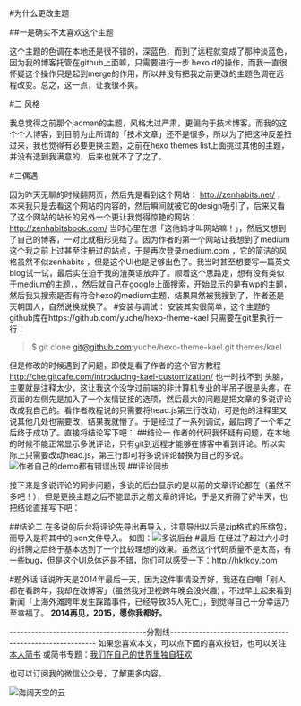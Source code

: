 #为什么更改主题


##一是确实不太喜欢这个主题

这个主题的色调在本地还是很不错的，深蓝色，而到了远程就变成了那种淡蓝色，因为我的博客托管在github上面嘛，只需要进行一步 hexo d的操作，而我一直很怀疑这个操作只是起到merge的作用，所以并没有把我之前更改的主题色调在远程改变。总之，这一点，让我很不爽。

#二 风格

 我总觉得之前那个jacman的主题，风格太过严肃，更偏向于技术博客。而我的这个个人博客，到目前为止所谓的「技术文章」还不是很多，所以为了把这种反差扭过来，我也觉得有必要更换主题，之前在hexo themes list上面挑过其他的主题，并没有选到我满意的，后来也就不了了之了。 

#三偶遇

因为昨天无聊的时候翻网页，然后先是看到这个网站： http://zenhabits.net/  ，本来我只是去看这个网站的内容的，然后瞬间就被它的design吸引了，后来又看了这个网站的站长的另外一个更让我觉得惊艳的网站：http://zenhabitsbook.com/  当时心里在想「这他妈才叫网站嘛！」，然后又想到了自己的博客，一对比就相形见绌了。因为作者的第一个网站让我想到了medium这个我之前上过甚至注册过的站点，于是再次登录medium.com ，它的简洁的风格虽然不似zenhabits  ，但是这个UI也是足够出色了。我当时甚至想要写一篇英文blog试一试，最后实在迫于我的渣英语放弃了。顺着这个思路走，想有没有类似于medium的主题，，然后就自己在google上面搜索，开始显示的是有wp的主题，然后我又搜索是否有符合hexo的medium主题，结果果然被我搜到了，作者还是天朝国人，自然说换就换了。
#安装与调试：
安装其实很简单，这个主题的github库在https://github.com/yuche/hexo-theme-kael
只需要在git里执行一行：
>$ git clone git@github.com:yuche/hexo-theme-kael.git themes/kael

但是修改的时候遇到了问题，即使是看了作者的这个官方教程 http://che.gitcafe.com/introducing-kael-customization/  也一时找不到
头脑，主要就是注释太少，这让我这个没学过前端的非计算机专业的半吊子很是头疼，在页面的左侧先是加入了一个友情链接的选项，然后最大的问题是把文章的多说评论改成我自己的。看作者教程说的只需要将head.js第三行改动，可是他的注释里又说其他几处也需要改，结果我就懵了。于是经过了一系列调试，最后跨了一个年之后终于成功了。直接将结论写下吧：
##结论一
作者的代码我怀疑有问题，在本地的时候不能正常显示多说评论，只有git到远程才能够在博客中看到评论。所以实际上只需要改动head.js，第三行即可将多说评论替换为自己的多说。
![作者自己的demo都有错误出现](http://upload-images.jianshu.io/upload_images/48180-cd54fd0d6008fd62.png?imageMogr2/auto-orient/strip%7CimageView2/2/w/1240)
##评论同步

接下来是多说评论的同步问题，多说的后台显示的是以前的文章评论都在（虽然不多吧！），但是更换主题之后不能显示之前文章的评论，于是又折腾了好半天，也把结论直接写下吧：

##结论二
在多说的后台将评论先导出再导入，注意导出以后是zip格式的压缩包，而导入是将其中的json文件导入。
如图：![多说后台](http://upload-images.jianshu.io/upload_images/48180-45367834855ad82b.png?imageMogr2/auto-orient/strip%7CimageView2/2/w/1240)
#最后
在经过了超过六小时的折腾之后终于基本达到了一个比较理想的效果。虽然这个代码质量不是太高，有一些bug，但是这个UI总体还是不错，你们可以感受一下：http://hktkdy.com

#题外话
话说昨天是2014年最后一天，因为这件事情没弄好，我还在自嘲「别人都在看跨年，我却在改博客」（虽然我对卫视跨年晚会没兴趣），不过早上起来看到新闻「上海外滩跨年发生踩踏事件，已经导致35人死亡」，到觉得自己十分幸运乃至幸福了。
**2014再见，2015，愿你我都好。**



--------------------------------------分割线---------------------------------------------------------
如果您喜欢本文，可以点下面的喜欢按钮，也可以关注[本人简书](http://www.jianshu.com/users/1c26e9e36267/latest_articles)
或简书专题：[我们在自己的世界里独自狂欢](http://www.jianshu.com/collection/7b424559990a)

也可以订阅我的微信公众号，了解更多内容。

![海阔天空的云](http://upload-images.jianshu.io/upload_images/48180-a0c932d9584e9684.jpg?imageMogr2/auto-orient/strip%7CimageView2/2/w/1240)
